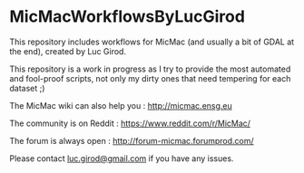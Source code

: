 # MicMacWorkflowsByLucGirod

This repository includes workflows for MicMac (and usually a bit of GDAL at the end), created by Luc Girod.

This repository is a work in progress as I try to provide the most automated and fool-proof scripts, not only my dirty ones that need tempering for each dataset ;)

The MicMac wiki can also help you : http://micmac.ensg.eu

The community is on Reddit : https://www.reddit.com/r/MicMac/

The forum is always open : http://forum-micmac.forumprod.com/

Please contact luc.girod@gmail.com if you have any issues.
